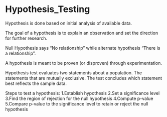 # Hypothesis_Testing
Hypothesis is done based on initial analysis of available data. 

The goal of a hypothesis is to explain an observation and set the direction for further research. 

Null Hypothesis says “No relationship” while alternate hypothesis “There is a relationship”.

A hypothesis is meant to be proven (or disproven) through experimentation.

Hypothesis test evaluates two statements about a population. The statements that are mutually exclusive. The test concludes which statement best reflects the sample data.

Steps to test a hypothesis:
1.Establish hypothesis
2.Set a significance level
3.Find the region of rejection for the null hypothesis
4.Compute p-value
5.Compare p-value to the significance level to retain or reject the null hypothesis
